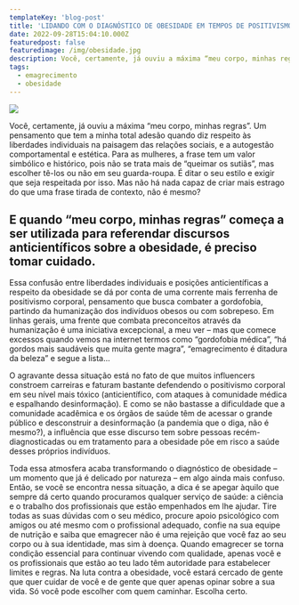```yaml
---
templateKey: 'blog-post'
title: 'LIDANDO COM O DIAGNÓSTICO DE OBESIDADE EM TEMPOS DE POSITIVISMO CORPORAL'
date: 2022-09-28T15:04:10.000Z
featuredpost: false
featuredimage: /img/obesidade.jpg
description: Você, certamente, já ouviu a máxima “meu corpo, minhas regras”. Um pensamento que tem a minha total adesão quando diz respeito às liberdades individuais na paisagem das relações sociais, e a autogestão comportamental e estética.
tags:
  - emagrecimento
  - obesidade
---
```

![](/img/obesidade.jpg)

Você, certamente, já ouviu a máxima “meu corpo, minhas regras”. Um pensamento que tem a minha total adesão quando diz respeito às liberdades individuais na paisagem das relações sociais, e a autogestão comportamental e estética. Para as mulheres, a frase tem um valor simbólico e histórico, pois não se trata mais de “queimar os sutiãs”, mas escolher tê-los ou não em seu guarda-roupa. É ditar o seu estilo e exigir que seja respeitada por isso. Mas não há nada capaz de criar mais estrago do que uma frase tirada de contexto, não é mesmo? 

## E quando “meu corpo, minhas regras” começa a ser utilizada para referendar discursos anticientíficos sobre a obesidade, é preciso tomar cuidado.

Essa confusão entre liberdades individuais e posições anticientíficas a respeito da obesidade se dá por conta de uma corrente mais ferrenha de positivismo corporal, pensamento que busca combater a gordofobia, partindo da humanização dos indivíduos obesos ou com sobrepeso. Em linhas gerais, uma frente que combata preconceitos através da humanização é uma iniciativa excepcional, a meu ver – mas que comece excessos quando vemos na internet termos como “gordofobia médica”, “há gordos mais saudáveis que muita gente magra”, “emagrecimento é ditadura da beleza” e segue a lista...

O agravante dessa situação está no fato de que muitos influencers constroem carreiras e faturam bastante defendendo o positivismo corporal em seu nível mais tóxico (anticientífico, com ataques à comunidade médica e espalhando desinformação). E como se não bastasse a dificuldade que a comunidade acadêmica e os órgãos de saúde têm de acessar o grande público e desconstruir a desinformação (a pandemia que o diga, não é mesmo?), a influência que esse discurso tem sobre pessoas recém-diagnosticadas ou em tratamento para a obesidade põe em risco a saúde desses próprios indivíduos.

Toda essa atmosfera acaba transformando o diagnóstico de obesidade – um momento que já é delicado por natureza – em algo ainda mais confuso. Então, se você se encontra nessa situação, a dica é se apegar àquilo que sempre dá certo quando procuramos qualquer serviço de saúde: a ciência e o trabalho dos profissionais que estão empenhados em lhe ajudar. Tire todas as suas dúvidas com o seu médico, procure apoio psicológico com amigos ou até mesmo com o profissional adequado, confie na sua equipe de nutrição e saiba que emagrecer não é uma rejeição que você faz ao seu corpo ou à sua identidade, mas sim à doença. Quando emagrecer se torna condição essencial para continuar vivendo com qualidade, apenas você e os profissionais que estão ao teu lado têm autoridade para estabelecer limites e regras. Na luta contra a obesidade, você estará cercado de gente que quer cuidar de você e de gente que quer apenas opinar sobre a sua vida. Só você pode escolher com quem caminhar. Escolha certo.
